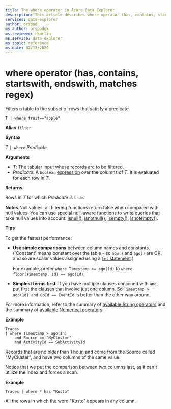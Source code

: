 ```yaml
---
title: The where operator in Azure Data Explorer
description: This article describes where operator (has, contains, startswith, endswith, matches regex) in Azure Data Explorer.
services: data-explorer
author: orspod
ms.author: orspodek
ms.reviewer: rkarlin
ms.service: data-explorer
ms.topic: reference
ms.date: 02/13/2020
---
```

# where operator (has, contains, startswith, endswith, matches regex)

Filters a table to the subset of rows that satisfy a predicate.

```kusto
T | where fruit=="apple"
```

**Alias** `filter`

**Syntax**

*T* `| where` *Predicate*

**Arguments**

* *T*: The tabular input whose records are to be filtered.
* *Predicate*: A `boolean` [expression](./scalar-data-types/bool.md) over the columns of *T*. It is evaluated for each row in *T*.

**Returns**

Rows in *T* for which *Predicate* is `true`.

**Notes**
Null values: all filtering functions return false when compared with null values. 
You can use special null-aware functions to write queries that take null values into account:
[isnull()](./isnullfunction.md),
[isnotnull()](./isnotnullfunction.md),
[isempty()](./isemptyfunction.md),
[isnotempty()](./isnotemptyfunction.md). 

**Tips**

To get the fastest performance:

* **Use simple comparisons** between column names and constants. ('Constant' means constant over the table - so `now()` and `ago()` are OK, and so are scalar values assigned using a [`let` statement](./letstatement.md).)

    For example, prefer `where Timestamp >= ago(1d)` to `where floor(Timestamp, 1d) == ago(1d)`.

* **Simplest terms first**: If you have multiple clauses conjoined with `and`, put first the clauses that involve just one column. So `Timestamp > ago(1d) and OpId == EventId` is better than the other way around.

For more information, refer to the summary of [available String operators](./datatypes-string-operators.md) and the summary of [available Numerical operators](./numoperators.md).

**Example**

```kusto
Traces
| where Timestamp > ago(1h)
    and Source == "MyCluster"
    and ActivityId == SubActivityId 
```

Records that are no older than 1 hour,
and come from the Source called "MyCluster", and have two columns of the same value. 

Notice that we put the comparison between two columns last, as it can't utilize the index and forces a scan.

**Example**

```kusto
Traces | where * has "Kusto"
```

All the rows in which the word "Kusto" appears in any column.